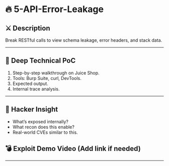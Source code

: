 # 🔥 5-API-Error-Leakage

## ⚔️ Description
Break RESTful calls to view schema leakage, error headers, and stack data.

---

## 🧠 Deep Technical PoC

1. Step-by-step walkthrough on Juice Shop.
2. Tools: Burp Suite, curl, DevTools.
3. Expected output.
4. Internal trace analysis.

---

## 🚩 Hacker Insight

- What’s exposed internally?
- What recon does this enable?
- Real-world CVEs similar to this.

## 💣 Exploit Demo Video (Add link if needed)

---
